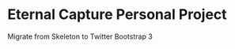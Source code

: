 Eternal Capture Personal Project
================================

Migrate from Skeleton to Twitter Bootstrap 3
